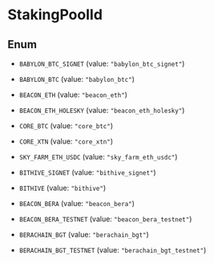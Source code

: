 

# StakingPoolId

## Enum


* `BABYLON_BTC_SIGNET` (value: `"babylon_btc_signet"`)

* `BABYLON_BTC` (value: `"babylon_btc"`)

* `BEACON_ETH` (value: `"beacon_eth"`)

* `BEACON_ETH_HOLESKY` (value: `"beacon_eth_holesky"`)

* `CORE_BTC` (value: `"core_btc"`)

* `CORE_XTN` (value: `"core_xtn"`)

* `SKY_FARM_ETH_USDC` (value: `"sky_farm_eth_usdc"`)

* `BITHIVE_SIGNET` (value: `"bithive_signet"`)

* `BITHIVE` (value: `"bithive"`)

* `BEACON_BERA` (value: `"beacon_bera"`)

* `BEACON_BERA_TESTNET` (value: `"beacon_bera_testnet"`)

* `BERACHAIN_BGT` (value: `"berachain_bgt"`)

* `BERACHAIN_BGT_TESTNET` (value: `"berachain_bgt_testnet"`)



